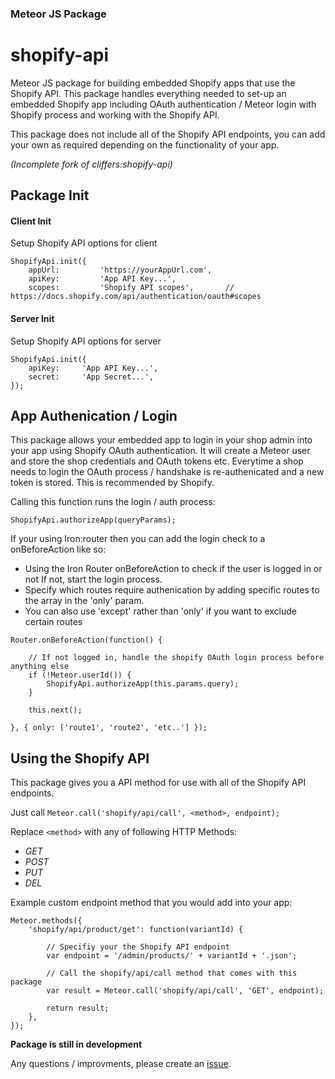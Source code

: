 ### Meteor JS Package
# shopify-api

Meteor JS package for building embedded Shopify apps that use the Shopify API.
This package handles everything needed to set-up an embedded Shopify app including OAuth authentication / Meteor login with Shopify process and working with the Shopify API.

This package does not include all of the Shopify API endpoints, you can add your own as required depending on the functionality of your app.

_(Incomplete fork of cliffers:shopify-api)_

## Package Init

#### Client Init
Setup Shopify API options for client
```
ShopifyApi.init({
    appUrl: 		'https://yourAppUrl.com',
    apiKey: 		'App API Key...',
    scopes: 		'Shopify API scopes', 		// https://docs.shopify.com/api/authentication/oauth#scopes
```

#### Server Init
Setup Shopify API options for server
```
ShopifyApi.init({
    apiKey: 	'App API Key...',
    secret: 	'App Secret...',
});
```

## App Authenication / Login
This package allows your embedded app to login in your shop admin into your app using Shopify OAuth authentication.
It will create a Meteor user and store the shop credentials and OAuth tokens etc.
Everytime a shop needs to login the OAuth process / handshake is re-authenicated and a new token is stored. This is recommended by Shopify.

Calling this function runs the login / auth process:

```
ShopifyApi.authorizeApp(queryParams);
```

If your using Iron:router then you can add the login check to a onBeforeAction like so:

- Using the Iron Router onBeforeAction to check if the user is logged in or not If not, start the login process. 
- Specify which routes require authenication by adding specific routes to the array in the 'only' param. 
- You can also use 'except' rather than 'only' if you want to exclude certain routes

```
Router.onBeforeAction(function() {

	// If not logged in, handle the shopify OAuth login process before anything else
	if (!Meteor.userId()) {
		ShopifyApi.authorizeApp(this.params.query);
	}

	this.next();

}, { only: ['route1', 'route2', 'etc..'] });
```

## Using the Shopify API

This package gives you a API method for use with all of the Shopify API endpoints.

Just call `Meteor.call('shopify/api/call', <method>, endpoint);`

Replace `<method>` with any of following HTTP Methods:

- _GET_
- _POST_
- _PUT_
- _DEL_

Example custom endpoint method that you would add into your app:

```
Meteor.methods({
	'shopify/api/product/get': function(variantId) {

		// Specifiy your the Shopify API endpoint
		var endpoint = '/admin/products/' + variantId + '.json';

		// Call the shopify/api/call method that comes with this package
		var result = Meteor.call('shopify/api/call', 'GET', endpoint);

		return result;
	},
});
```

**Package is still in development**

Any questions / improvments, please create an [issue](https://github.com/Koleok/ss-activewear-api/issues).


